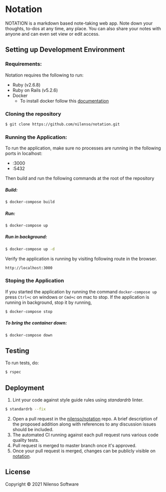 # Notation
NOTATION is a markdown based note-taking web app. Note down your thoughts, to-dos at any time, any place. You can also share your notes with anyone and can even set view or edit access.

## Setting up Development Environment

### Requirements:
Notation requires the following to run:
- Ruby (v2.6.8)
- Ruby on Rails (v5.2.6)
- Docker
  - To install docker follow this [documentation](https://www.docker.com/)


### Cloning the repository
```sh
$ git clone https://github.com/nilenso/notation.git
```

### Running the Application:
To run the application, make sure no processes are running in the following ports in localhost:
- :3000
- :5432

Then build and run the following commands at the root of the repository
##### Build:
  ```sh
$ docker-compose build
```
##### Run:
  ```sh
$ docker-compose up
```

##### Run in background:
  ```sh
$ docker-compose up -d
```

Verify the application is running by visiting following route in the browser.
```sh
http://localhost:3000
```

### Stoping the Application
If you started the application by running the command `docker-compose up` press `Ctrl+c` on windows or `Cmd+c` on mac to stop. If the application is running in background, stop it by running,

```sh
$ docker-compose stop
```

##### To bring the container down:
```sh
$ docker-compose down
```
## Testing

To run tests, do:

```sh
$ rspec
```

## Deployment

1. Lint your code against style guide rules using _standardrb_ linter.
```sh
$ standardrb --fix
```
2. Open a pull request in the [nilenso/notation](https://github.com/nilenso/notation) repo. A brief description of the proposed addition along with references to any discussion issues should be included.
3. The automated CI running against each pull request runs various code quality tests. 
4. Pull request is merged to master branch once it's approved.
5. Once your pull request is merged, changes can be publicly visible on [notation](https://notation-production.herokuapp.com/).

## License

Copyright © 2021 Nilenso Software

